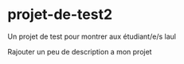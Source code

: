 # projet-de-test2
Un projet de test pour montrer aux étudiant/e/s laul

Rajouter un peu de description a mon projet
